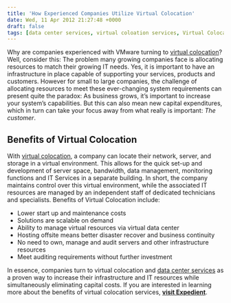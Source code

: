 ```yaml
---
title: 'How Experienced Companies Utilize Virtual Colocation'
date: Wed, 11 Apr 2012 21:27:48 +0000
draft: false
tags: [data center services, virtual coloation services, Virtual Colocation, Dallas Yuhasz]
---
```


Why are companies experienced with VMware turning to [virtual colocation](https://www.expedient.com/cloud-computing/virtual-colocation/ "virtual colocation")?  Well, consider this: The problem many growing companies face is allocating resources to match their growing IT needs. Yes, it is important to have an infrastructure in place capable of supporting your services, products and customers. However for small to large companies, the challenge of allocating resources to meet these ever-changing system requirements can present quite the paradox: As business grows, it’s important to increase your system’s capabilities. But this can also mean new capital expenditures, which in turn can take your focus away from what really is important: _The customer_.

Benefits of Virtual Colocation
------------------------------

With [virtual colocation](https://www.expedient.com/ "virtual colocation"), a company can locate their network, server, and storage in a virtual environment. This allows for the quick set-up and development of server space, bandwidth, data management, monitoring functions and IT Services in a separate building. In short, the company maintains control over this virtual environment, while the associated IT resources are managed by an independent staff of dedicated technicians and specialists. Benefits of Virtual Colocation include:

*   Lower start up and maintenance costs
*   Solutions are scalable on demand
*   Ability to manage virtual resources via virtual data center
*   Hosting offsite means better disaster recover and business continuity
*   No need to own, manage and audit servers and other infrastructure resources
*   Meet auditing requirements without further investment

In essence, companies turn to virtual colocation and [data center services](https://www.expedient.com/the-data-centers/ "data center services") as a proven way to increase their infrastructure and IT resources while simultaneously eliminating capital costs. If you are interested in learning more about the benefits of virtual colocation services, [**visit Expedient**](https://www.expedient.com/products/virtual-colocation.php "visit Expedient").